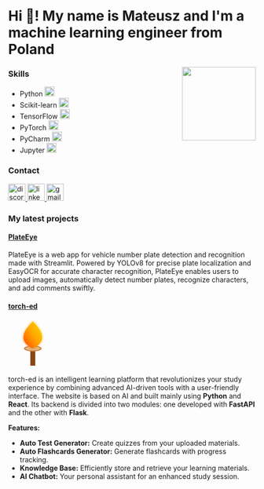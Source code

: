 # Hi 👋! My name is Mateusz and I'm a machine learning engineer from Poland

<img align="right" height="150" src="https://tenor.com/pl/view/elsword-gif-27268482.gif" />

### Skills
- Python <img src="https://cdn.jsdelivr.net/gh/devicons/devicon/icons/python/python-original.svg" height="20" alt="python logo" />
- Scikit-learn <img src="https://raw.githubusercontent.com/scikit-learn/scikit-learn/main/doc/logos/scikit-learn-logo.png" height="20" alt="scikit-learn logo" />
- TensorFlow <img src="https://cdn.jsdelivr.net/gh/devicons/devicon/icons/tensorflow/tensorflow-original.svg" height="20" alt="tensorflow logo" />
- PyTorch <img src="https://cdn.jsdelivr.net/gh/devicons/devicon/icons/pytorch/pytorch-original.svg" height="20" alt="pytorch logo" />
- PyCharm <img src="https://cdn.jsdelivr.net/gh/devicons/devicon/icons/pycharm/pycharm-original.svg" height="20" alt="pycharm logo" />
- Jupyter <img src="https://cdn.jsdelivr.net/gh/devicons/devicon/icons/jupyter/jupyter-original.svg" height="20" alt="jupyter logo" />

### Contact
<div align="left">
  <a href="discord.com/users/133147908869586944" target="_blank">
    <img src="https://img.shields.io/static/v1?message=Discord&logo=discord&label=&color=7289DA&logoColor=white&labelColor=&style=for-the-badge" height="35" alt="discord logo"  />
  </a>
  <a href="https://www.linkedin.com/in/mateusz-szewczyk-09073220b/" target="_blank">
    <img src="https://img.shields.io/static/v1?message=LinkedIn&logo=linkedin&label=&color=0077B5&logoColor=white&labelColor=&style=for-the-badge" height="35" alt="linkedin logo"  />
  </a>
  <a href="mailto:mateusz.szewczyk000@gmail.colm" target="_blank">
    <img src="https://img.shields.io/static/v1?message=Gmail&logo=gmail&label=&color=D14836&logoColor=white&labelColor=&style=for-the-badge" height="35" alt="gmail logo"  />
  </a>
</div>

### My latest projects


#### [PlateEye](https://github.com/Mateusz-Szewczyk/PlateEye)
PlateEye is a web app for vehicle number plate detection and recognition made with Streamlit. Powered by YOLOv8 for precise plate localization and EasyOCR for accurate character recognition, PlateEye enables users to upload images, automatically detect number plates, recognize characters, and add comments swiftly.


#### [torch-ed](https://torched.pl/)
<svg xmlns="http://www.w3.org/2000/svg" viewBox="0 0 100 100" width="100" height="100">
  <defs>
    <linearGradient id="fireGradient" x1="0%" y1="100%" x2="100%" y2="0%">
      <stop offset="0%" style="stop-color:#FF4500;stop-opacity:1" />
      <stop offset="50%" style="stop-color:#FFA500;stop-opacity:1" />
      <stop offset="100%" style="stop-color:#FFD700;stop-opacity:1" />
    </linearGradient>
    <filter id="glow">
      <feGaussianBlur stdDeviation="2.5" result="coloredBlur"/>
      <feMerge>
        <feMergeNode in="coloredBlur"/>
        <feMergeNode in="SourceGraphic"/>
      </feMerge>
    </filter>
  </defs>
  
  <!-- Torch handle -->
  <rect x="45" y="60" width="10" height="35" fill="#8B4513" />
  <rect x="43" y="60" width="14" height="5" fill="#A0522D" rx="2" ry="2" />
  
  <!-- Torch base -->
  <ellipse cx="50" cy="60" rx="18" ry="6" fill="#CD853F" />
  <ellipse cx="50" cy="60" rx="15" ry="4" fill="#DEB887" />
  
  <!-- Fire -->
  <path d="M50 5 C30 25 20 45 50 60 C80 45 70 25 50 5" fill="url(#fireGradient)" filter="url(#glow)">
    <animate attributeName="d" 
             dur="1.5s" 
             repeatCount="indefinite"
             values="M50 5 C30 25 20 45 50 60 C80 45 70 25 50 5;
                     M50 10 C35 30 25 50 50 60 C75 50 65 30 50 10;
                     M50 5 C30 25 20 45 50 60 C80 45 70 25 50 5" />
  </path>
  
  <!-- Sparks -->
  <circle cx="45" cy="20" r="1" fill="#FFD700">
    <animate attributeName="opacity" values="0;1;0" dur="2s" repeatCount="indefinite" />
  </circle>
  <circle cx="55" cy="15" r="1" fill="#FFD700">
    <animate attributeName="opacity" values="0;1;0" dur="1.5s" repeatCount="indefinite" />
  </circle>
  <circle cx="60" cy="25" r="1" fill="#FFD700">
    <animate attributeName="opacity" values="0;1;0" dur="2.5s" repeatCount="indefinite" />
  </circle>
</svg>

torch-ed is an intelligent learning platform that revolutionizes your study experience by combining advanced AI-driven tools with a user-friendly interface. The website is based on AI and built mainly using **Python** and **React**. Its backend is divided into two modules: one developed with **FastAPI** and the other with **Flask**.

**Features:**
- **Auto Test Generator:** Create quizzes from your uploaded materials.
- **Auto Flashcards Generator:** Generate flashcards with progress tracking.
- **Knowledge Base:** Efficiently store and retrieve your learning materials.
- **AI Chatbot:** Your personal assistant for an enhanced study session.
